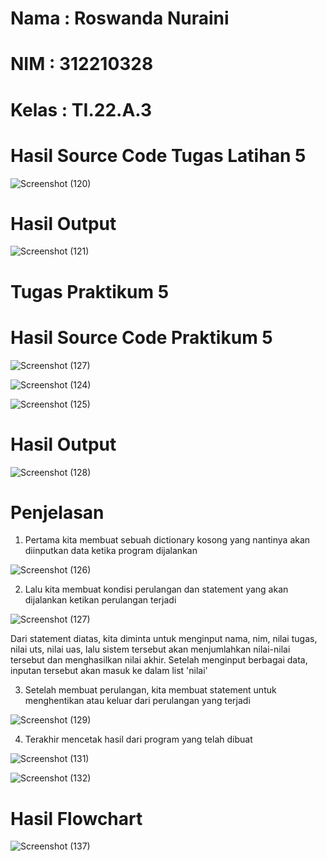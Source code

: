 # Nama : Roswanda Nuraini

# NIM : 312210328

# Kelas : TI.22.A.3

# Hasil Source Code Tugas Latihan 5

![Screenshot (120)](https://user-images.githubusercontent.com/115516632/202839382-82013bd7-01ec-46d9-9c05-17af22777c3f.png)

# Hasil Output

![Screenshot (121)](https://user-images.githubusercontent.com/115516632/202839433-8c31420b-3a5b-455c-84a1-bb06779a941f.png)

# Tugas Praktikum 5

# Hasil Source Code Praktikum 5

![Screenshot (127)](https://user-images.githubusercontent.com/115516632/202840069-4ef2dadd-1583-425b-a4dc-19963bd19168.png)

![Screenshot (124)](https://user-images.githubusercontent.com/115516632/202840108-252c486f-6382-4835-b442-90528b415b70.png)

![Screenshot (125)](https://user-images.githubusercontent.com/115516632/202840199-42cdc435-44e9-4568-b206-6cf8854a8dfd.png)

# Hasil Output

![Screenshot (128)](https://user-images.githubusercontent.com/115516632/202840543-f307b5e7-4a21-4553-9903-3e6061842d8e.png)

# Penjelasan

1. Pertama kita membuat sebuah dictionary kosong yang nantinya akan diinputkan data ketika program dijalankan

![Screenshot (126)](https://user-images.githubusercontent.com/115516632/202840835-aa711c3c-1084-4f7d-84ab-5c1f35d39b8f.png)

2. Lalu kita membuat kondisi perulangan dan statement yang akan dijalankan ketikan perulangan terjadi

![Screenshot (127)](https://user-images.githubusercontent.com/115516632/202841474-ce4e8e93-3c1a-4f8c-adaa-7fee6522c4c2.png)

Dari statement diatas, kita diminta untuk menginput nama, nim, nilai tugas, nilai uts, nilai uas, lalu sistem tersebut akan menjumlahkan nilai-nilai tersebut dan menghasilkan nilai akhir. Setelah menginput berbagai data, inputan tersebut akan masuk ke dalam list 'nilai'

3. Setelah membuat perulangan, kita membuat statement untuk menghentikan atau keluar dari perulangan yang terjadi

![Screenshot (129)](https://user-images.githubusercontent.com/115516632/202841738-10ccd667-e181-41e2-8c2a-8c68e6fee2ee.png)

4. Terakhir mencetak hasil dari program yang telah dibuat

![Screenshot (131)](https://user-images.githubusercontent.com/115516632/202843285-c9a6719b-485d-469e-af7f-9417903b67ac.png)

![Screenshot (132)](https://user-images.githubusercontent.com/115516632/202843433-ba8756b6-3fd4-4482-83dd-9af5bbe45291.png)

# Hasil Flowchart

![Screenshot (137)](https://user-images.githubusercontent.com/115516632/202845273-6555801c-5e87-4a91-8be1-303b45ee1c10.png)

